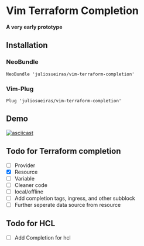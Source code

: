 # Vim Terraform Completion

**A very early prototype**

## Installation

### NeoBundle
`NeoBundle 'juliosueiras/vim-terraform-completion'`

### Vim-Plug
`Plug 'juliosueiras/vim-terraform-completion'`

## Demo

[![asciicast](https://asciinema.org/a/118064.png)](https://asciinema.org/a/118064)

## Todo for Terraform completion
- [ ] Provider
- [x] Resource
- [ ] Variable
- [ ] Cleaner code
- [ ] local/offline
- [ ] Add completion tags, ingress, and other subblock
- [ ] Further seperate data source from resource

## Todo for HCL
- [ ] Add Completion for hcl
